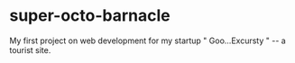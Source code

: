 # super-octo-barnacle
My first project on web development for my startup " Goo...Excursty " -- a tourist site.
